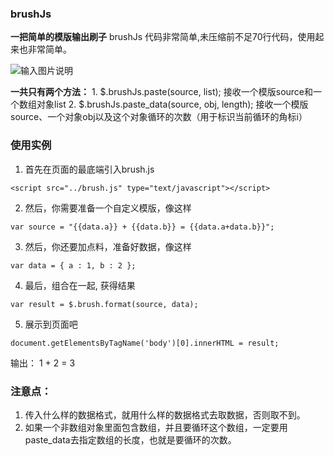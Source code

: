### brushJs 
**一把简单的模版输出刷子** 
brushJs 代码非常简单,未压缩前不足70行代码，使用起来也非常简单。

![输入图片说明](http://git.oschina.net/uploads/images/2016/1028/103039_3e267767_134294.png "在这里输入图片标题")

**一共只有两个方法：**
    1. $.brushJs.paste(source, list);
       接收一个模版source和一个数组对象list
    2. $.brushJs.paste_data(source, obj, length);
       接收一个模版source、一个对象obj以及这个对象循环的次数（用于标识当前循环的角标i）

### 使用实例
1. 首先在页面的最底端引入brush.js
```
<script src="../brush.js" type="text/javascript"></script>
```
2. 然后，你需要准备一个自定义模版，像这样
```
var source = "{{data.a}} + {{data.b}} = {{data.a+data.b}}";
```
3. 然后，你还要加点料，准备好数据，像这样
```
var data = { a : 1, b : 2 };
```
4. 最后，组合在一起, 获得结果
```
var result = $.brush.format(source, data);
```
5. 展示到页面吧
```
document.getElementsByTagName('body')[0].innerHTML = result;
```
输出： 1 + 2 = 3

### 注意点：
1. 传入什么样的数据格式，就用什么样的数据格式去取数据，否则取不到。
2. 如果一个非数组对象里面包含数组，并且要循环这个数组，一定要用paste_data去指定数组的长度，也就是要循环的次数。
